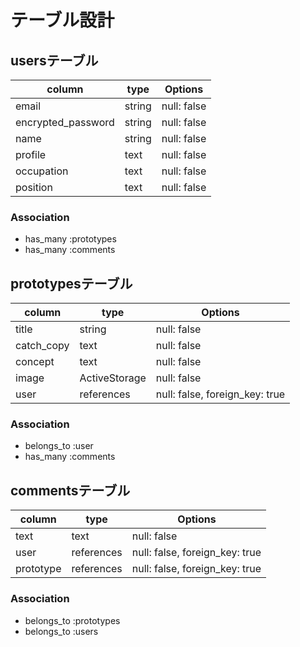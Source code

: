 # テーブル設計

## usersテーブル

| column               | type   | Options     |
| -------------------- | ------ | ----------- |
| email                | string | null: false |
| encrypted_password   | string | null: false |
| name                 | string | null: false |
| profile              | text   | null: false |
| occupation           | text   | null: false |
| position             | text   | null: false |

### Association

- has_many :prototypes
- has_many :comments

## prototypesテーブル

| column     | type           | Options                        |
| ---------- | -------------- | ------------------------------ |
| title      | string         | null: false                    |
| catch_copy | text           | null: false                    |
| concept    | text           | null: false                    |
| image      | ActiveStorage  | null: false                    |
| user       | references     | null: false, foreign_key: true |

### Association

- belongs_to :user
- has_many :comments

## commentsテーブル

| column    | type       | Options                        |
| --------- | ---------- | ------------------------------ |
| text      | text       | null: false                    |
| user      | references | null: false, foreign_key: true |
| prototype | references | null: false, foreign_key: true |

### Association

- belongs_to :prototypes
- belongs_to :users
